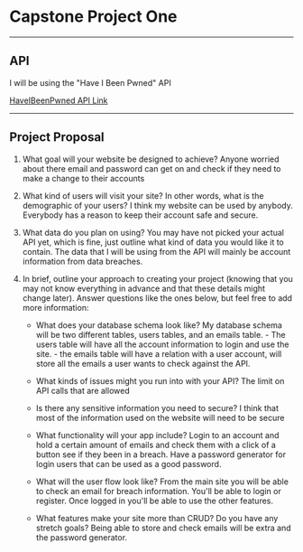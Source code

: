 # Capstone Project One

---

## API 

I will be using the "Have I Been Pwned" API 

[HaveIBeenPwned API Link](https://haveibeenpwned.com/API/v2?ref=apilist.fun)


---

## Project Proposal 

1. What goal will your website be designed to achieve? 
   Anyone worried about there email and password can get on and check if they need to make a change to their accounts

2. What kind of users will visit your site? In other words, what is the demographic of your users?
   I think my website can be used by anybody. Everybody has a reason to keep their account safe and secure. 

3. What data do you plan on using? You may have not picked your actual API yet, which is fine, just outline what kind of data you would like it to contain.
   The data that I will be using from the API will mainly be account information from data breaches. 

4. In brief, outline your approach to creating your project (knowing that you may not know everything in advance and that these details might change later). Answer questions like the ones below, but feel free to add more information:
    - What does your database schema look like?
        My database schema will be two different tables, users tables, and an emails table.
            - The users table will have all the account information to login and use the site. 
            - the emails table will have a relation with a user account, will store all the emails a user wants to check against the API.
            
    - What kinds of issues might you run into with your API?
        The limit on API calls that are allowed

    - Is there any sensitive information you need to secure?
        I think that most of the information used on the website will need to be secure 
    
    - What functionality will your app include?
        Login to an account and hold a certain amount of emails and check them with a click of a button see if they been in a breach.
        Have a password generator for login users that can be used as a good password. 

    - What will the user flow look like?
        From the main site you will be able to check an email for breach information. 
        You'll be able to login or register. 
        Once logged in you'll be able to use the other features. 

    - What features make your site more than CRUD? Do you have any stretch goals?
        Being able to store and check emails will be extra
        and the password generator.
